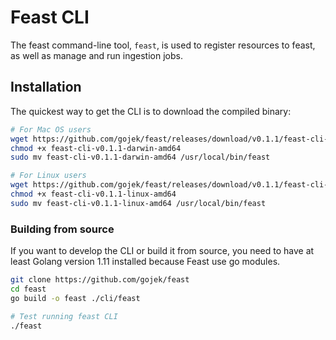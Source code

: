 # Feast CLI

The feast command-line tool, `feast`, is used to register resources to
feast, as well as manage and run ingestion jobs.

## Installation

The quickest way to get the CLI is to download the compiled binary: 

```sh
# For Mac OS users
wget https://github.com/gojek/feast/releases/download/v0.1.1/feast-cli-v0.1.1-darwin-amd64
chmod +x feast-cli-v0.1.1-darwin-amd64
sudo mv feast-cli-v0.1.1-darwin-amd64 /usr/local/bin/feast

# For Linux users
wget https://github.com/gojek/feast/releases/download/v0.1.1/feast-cli-v0.1.1-linux-amd64
chmod +x feast-cli-v0.1.1-linux-amd64
sudo mv feast-cli-v0.1.1-linux-amd64 /usr/local/bin/feast
```

### Building from source

If you want to develop the CLI or build it from source, you need to have at least Golang version 1.11 installed because Feast use go modules.

```sh
git clone https://github.com/gojek/feast
cd feast
go build -o feast ./cli/feast

# Test running feast CLI
./feast
```
